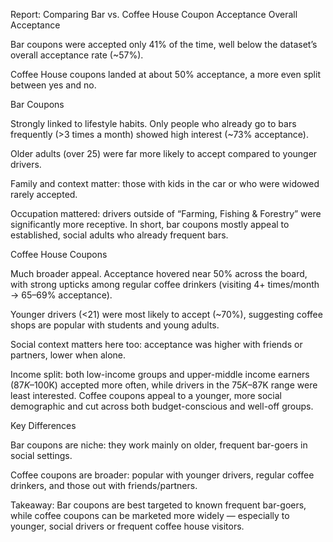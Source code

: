 Report: Comparing Bar vs. Coffee House Coupon Acceptance
Overall Acceptance

Bar coupons were accepted only 41% of the time, well below the dataset’s overall acceptance rate (~57%).

Coffee House coupons landed at about 50% acceptance, a more even split between yes and no.

Bar Coupons

Strongly linked to lifestyle habits. Only people who already go to bars frequently (>3 times a month) showed high interest (~73% acceptance).

Older adults (over 25) were far more likely to accept compared to younger drivers.

Family and context matter: those with kids in the car or who were widowed rarely accepted.

Occupation mattered: drivers outside of “Farming, Fishing & Forestry” were significantly more receptive.
In short, bar coupons mostly appeal to established, social adults who already frequent bars.

Coffee House Coupons

Much broader appeal. Acceptance hovered near 50% across the board, with strong upticks among regular coffee drinkers (visiting 4+ times/month → 65–69% acceptance).

Younger drivers (<21) were most likely to accept (~70%), suggesting coffee shops are popular with students and young adults.

Social context matters here too: acceptance was higher with friends or partners, lower when alone.

Income split: both low-income groups and upper-middle income earners ($87K–$100K) accepted more often, while drivers in the $75K–$87K range were least interested.
Coffee coupons appeal to a younger, more social demographic and cut across both budget-conscious and well-off groups.

Key Differences

Bar coupons are niche: they work mainly on older, frequent bar-goers in social settings.

Coffee coupons are broader: popular with younger drivers, regular coffee drinkers, and those out with friends/partners.

Takeaway:
Bar coupons are best targeted to known frequent bar-goers, while coffee coupons can be marketed more widely — especially to younger, social drivers or frequent coffee house visitors.
